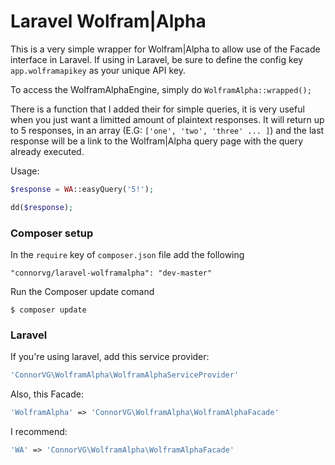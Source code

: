 Laravel Wolfram|Alpha
=====================

This is a very simple wrapper for Wolfram|Alpha to allow use of the Facade interface in Laravel. If using in Laravel, be sure to define the config key `app.wolframapikey` as your unique API key.

To access the WolframAlphaEngine, simply do `WolframAlpha::wrapped();`

There is a function that I added their for simple queries, it is very useful when you just want a limitted amount of plaintext responses. It will return up to 5 responses, in an array (E.G: `['one', 'two', 'three' ... ]`) and the last response will be a link to the Wolfram|Alpha query page with the query already executed.

Usage:
```php
$response = WA::easyQuery('5!');

dd($response);
```
	
### Composer setup

In the `require` key of `composer.json` file add the following

    "connorvg/laravel-wolframalpha": "dev-master"

Run the Composer update comand

    $ composer update

### Laravel

If you're using laravel, add this service provider:
```php
'ConnorVG\WolframAlpha\WolframAlphaServiceProvider'
```

Also, this Facade:
```php
'WolframAlpha' => 'ConnorVG\WolframAlpha\WolframAlphaFacade'
```

I recommend:
```php
'WA' => 'ConnorVG\WolframAlpha\WolframAlphaFacade'
```
